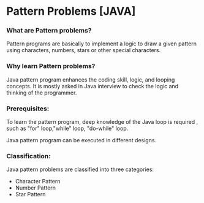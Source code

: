 # Pattern Problems [JAVA]

### What are Pattern problems?

Pattern programs are basically to implement a logic to draw a given pattern
using characters, numbers, stars or other special characters.

### Why learn Pattern problems?

Java pattern program enhances the coding skill, logic, and looping concepts.
It is mostly asked in Java interview to check the logic and thinking of the programmer.

### Prerequisites:

To learn the pattern program, deep knowledge of the Java loop is required ,
such as "for" loop,"while" loop, "do-while" loop.

Java pattern program can be executed in different designs.

### Classification:

Java pattern problems are classified into three categories:

- Character Pattern
- Number Pattern
- Star Pattern
